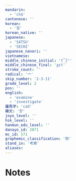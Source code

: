 ```yaml
---
mandarin:
  - 'chá'
cantonese: ''
korean:
  - '찰'
korean_native: ''
japanese:
  - 'SATSU'
  - 'SECHI'
japanese_nanori: ''
vietnamese:
middle_chinese_initial: 't͡ʃʰ'
middle_chinese_final: 'ɣɛt'
stroke_count: ''
radical: '宀'
skip_number: '2-3-11'
grade_level: 2
pos: ''
english:
  - 'examine'
  - 'investigate'
羅馬字: 'cad'
韓文: '찯'
joyo_level: ''
hsk_level: ''
hanmun_edu_level: ''
danayo_id: 2071
mc_id: 571
graphemic_classification: '祭'
stand_in: '考察'
aliases:
---
```


# Notes
